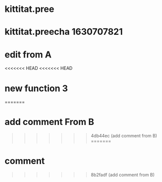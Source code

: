 # kittitat.pree
# kittitat.preecha 1630707821
# edit from A
<<<<<<< HEAD
<<<<<<< HEAD
# new function 3
=======
# add comment From B
>>>>>>> 4db44ec (add comment from B)
=======
# comment
>>>>>>> 8b2fadf (add comment from B)
